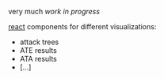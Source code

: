 very much *work in progress*

[react](https://facebook.github.io/react/) components for different visualizations:
- attack trees
- ATE results
- ATA results
- [...]
